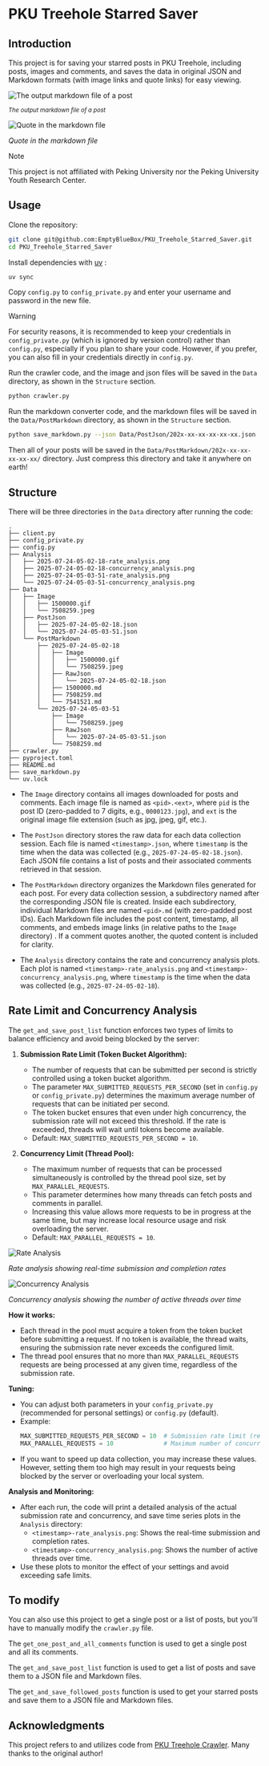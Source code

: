 # PKU Treehole Starred Saver

## Introduction

This project is for saving your starred posts in PKU Treehole, including posts, images and comments, and saves the data in original JSON and Markdown formats (with image links and quote links) for easy viewing.

![The output markdown file of a post](https://cdn.lyt0112.com/2025/07/95d65ac40a0890406bc99f9cf87d5c3e.png)

<small>*The output markdown file of a post*</small>

![Quote in the markdown file](https://cdn.lyt0112.com/2025/07/a6c4b036100c206cfe90abf1aef4096a.png)

*Quote in the markdown file*

> [!NOTE]
> This project is not affiliated with Peking University nor the Peking University Youth Research Center.

## Usage

Clone the repository:

```bash
git clone git@github.com:EmptyBlueBox/PKU_Treehole_Starred_Saver.git
cd PKU_Treehole_Starred_Saver
```

Install dependencies with [uv](https://docs.astral.sh/uv/) :

```bash
uv sync
```

Copy `config.py` to `config_private.py` and enter your username and password in the new file.  

> [!WARNING]
> For security reasons, it is recommended to keep your credentials in `config_private.py` (which is ignored by version control) rather than `config.py`, especially if you plan to share your code. However, if you prefer, you can also fill in your credentials directly in `config.py`.

Run the crawler code, and the image and json files will be saved in the `Data` directory, as shown in the `Structure` section.

```bash
python crawler.py
```

Run the markdown converter code, and the markdown files will be saved in the `Data/PostMarkdown` directory, as shown in the `Structure` section.

```bash
python save_markdown.py --json Data/PostJson/202x-xx-xx-xx-xx-xx.json
```

Then all of your posts will be saved in the `Data/PostMarkdown/202x-xx-xx-xx-xx-xx/` directory. Just compress this directory and take it anywhere on earth!

## Structure

There will be three directories in the `Data` directory after running the code:

```
.
├── client.py
├── config_private.py
├── config.py
├── Analysis
│   ├── 2025-07-24-05-02-18-rate_analysis.png
│   ├── 2025-07-24-05-02-18-concurrency_analysis.png
│   ├── 2025-07-24-05-03-51-rate_analysis.png
│   └── 2025-07-24-05-03-51-concurrency_analysis.png
├── Data
│   ├── Image
│   │   ├── 1500000.gif
│   │   └── 7508259.jpeg
│   ├── PostJson
│   │   ├── 2025-07-24-05-02-18.json
│   │   └── 2025-07-24-05-03-51.json
│   └── PostMarkdown
│       ├── 2025-07-24-05-02-18
│       │   ├── Image
│       │   │   ├── 1500000.gif
│       │   │   └── 7508259.jpeg
│       │   ├── RawJson
│       │   │   └── 2025-07-24-05-02-18.json
│       │   ├── 1500000.md
│       │   ├── 7508259.md
│       │   └── 7541521.md
│       └── 2025-07-24-05-03-51
│           ├── Image
│           │   └── 7508259.jpeg
│           ├── RawJson
│           │   └── 2025-07-24-05-03-51.json
│           └── 7508259.md
├── crawler.py
├── pyproject.toml
├── README.md
├── save_markdown.py
└── uv.lock
```

- The `Image` directory contains all images downloaded for posts and comments. Each image file is named as `<pid>.<ext>`, where `pid` is the post ID (zero-padded to 7 digits, e.g., `0000123.jpg`), and `ext` is the original image file extension (such as jpg, jpeg, gif, etc.).

- The `PostJson` directory stores the raw data for each data collection session. Each file is named `<timestamp>.json`, where `timestamp` is the time when the data was collected (e.g., `2025-07-24-05-02-18.json`). Each JSON file contains a list of posts and their associated comments retrieved in that session.

- The `PostMarkdown` directory organizes the Markdown files generated for each post. For every data collection session, a subdirectory named after the corresponding JSON file is created. Inside each subdirectory, individual Markdown files are named `<pid>.md` (with zero-padded post IDs). Each Markdown file includes the post content, timestamp, all comments, and embeds image links (in relative paths to the `Image` directory) . If a comment quotes another, the quoted content is included for clarity.

- The `Analysis` directory contains the rate and concurrency analysis plots. Each plot is named `<timestamp>-rate_analysis.png` and `<timestamp>-concurrency_analysis.png`, where `timestamp` is the time when the data was collected (e.g., `2025-07-24-05-02-18`).

## Rate Limit and Concurrency Analysis

The `get_and_save_post_list` function enforces two types of limits to balance efficiency and avoid being blocked by the server:

1. **Submission Rate Limit (Token Bucket Algorithm):**
   - The number of requests that can be submitted per second is strictly controlled using a token bucket algorithm.
   - The parameter `MAX_SUBMITTED_REQUESTS_PER_SECOND` (set in `config.py` or `config_private.py`) determines the maximum average number of requests that can be initiated per second.
   - The token bucket ensures that even under high concurrency, the submission rate will not exceed this threshold. If the rate is exceeded, threads will wait until tokens become available.
   - Default: `MAX_SUBMITTED_REQUESTS_PER_SECOND = 10`.

2. **Concurrency Limit (Thread Pool):**
   - The maximum number of requests that can be processed simultaneously is controlled by the thread pool size, set by `MAX_PARALLEL_REQUESTS`.
   - This parameter determines how many threads can fetch posts and comments in parallel.
   - Increasing this value allows more requests to be in progress at the same time, but may increase local resource usage and risk overloading the server.
   - Default: `MAX_PARALLEL_REQUESTS = 10`.

![Rate Analysis](Image/rate_analysis.png)

*Rate analysis showing real-time submission and completion rates*

![Concurrency Analysis](Image/concurrency_analysis.png)

*Concurrency analysis showing the number of active threads over time*

**How it works:**
- Each thread in the pool must acquire a token from the token bucket before submitting a request. If no token is available, the thread waits, ensuring the submission rate never exceeds the configured limit.
- The thread pool ensures that no more than `MAX_PARALLEL_REQUESTS` requests are being processed at any given time, regardless of the submission rate.

**Tuning:**
- You can adjust both parameters in your `config_private.py` (recommended for personal settings) or `config.py` (default).
- Example:
  ```python
  MAX_SUBMITTED_REQUESTS_PER_SECOND = 10  # Submission rate limit (requests per second)
  MAX_PARALLEL_REQUESTS = 10              # Maximum number of concurrent requests
  ```
- If you want to speed up data collection, you may increase these values. However, setting them too high may result in your requests being blocked by the server or overloading your local system.

**Analysis and Monitoring:**
- After each run, the code will print a detailed analysis of the actual submission rate and concurrency, and save time series plots in the `Analysis` directory:
  - `<timestamp>-rate_analysis.png`: Shows the real-time submission and completion rates.
  - `<timestamp>-concurrency_analysis.png`: Shows the number of active threads over time.
- Use these plots to monitor the effect of your settings and avoid exceeding safe limits.

## To modify

You can also use this project to get a single post or a list of posts, but you'll have to manually modify the `crawler.py` file.

The `get_one_post_and_all_comments` function is used to get a single post and all its comments.

The `get_and_save_post_list` function is used to get a list of posts and save them to a JSON file and Markdown files.

The `get_and_save_followed_posts` function is used to get your starred posts and save them to a JSON file and Markdown files.

## Acknowledgments

This project refers to and utilizes code from [PKU Treehole Crawler](https://github.com/dfshfghj/PKUHoleCrawler-new). Many thanks to the original author!
